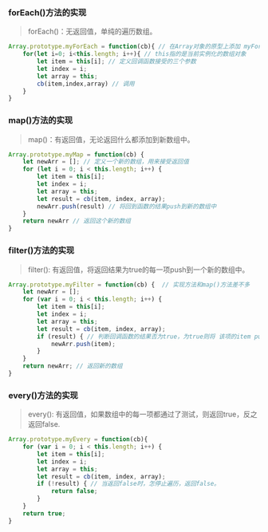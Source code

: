 
### forEach()方法的实现
> forEach()：无返回值，单纯的遍历数组。
```javascript
Array.prototype.myForEach = function(cb){ // 在Array对象的原型上添加 myForEach()方法， 接受一个回调函数
	for(let i=0; i<this.length; i++){ // this指的是当前实例化的数组对象
		let item = this[i]; // 定义回调函数接受的三个参数
		let index = i;
		let array = this;
		cb(item,index,array) // 调用
	}
}
```


### map()方法的实现
> map()：有返回值，无论返回什么都添加到新数组中。
```javascript
Array.prototype.myMap = function(cb) {
	let newArr = []; // 定义一个新的数组，用来接受返回值
	for (let i = 0; i < this.length; i++) {
		let item = this[i];
		let index = i;
		let array = this;
		let result = cb(item, index, array);
		newArr.push(result) // 将回到函数的结果push到新的数组中
	}
	return newArr // 返回这个新的数组
}
```

### filter()方法的实现
> filter(): 有返回值，将返回结果为true的每一项push到一个新的数组中。
```javascript
Array.prototype.myFilter = function(cb) {  // 实现方法和map()方法差不多
	let newArr = [];
	for (var i = 0; i < this.length; i++) {
		let item = this[i];
		let index = i;
		let array = this;
		let result = cb(item, index, array); 
		if (result) { // 判断回调函数的结果否为true，为true则将 该项的item push到新的数组中
			newArr.push(item);
		}
	}
	return newArr; // 返回新的数组
}

```

### every()方法的实现
> every(): 有返回值，如果数组中的每一项都通过了测试，则返回true，反之返回false.
```javascript
Array.prototype.myEvery = function(cb){
	for (var i = 0; i < this.length; i++) {
		let item = this[i];
		let index = i;
		let array = this;
		let result = cb(item, index, array);
		if (!result) { // 当返回false时，怎停止遍历，返回false。
			return false;
		}
	}
	return true;
}
```
